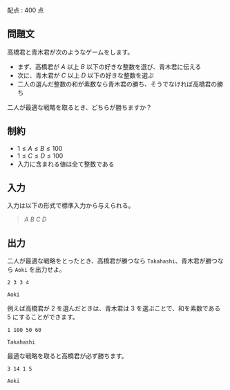 配点 : $400$ 点

## 問題文

高橋君と青木君が次のようなゲームをします。

- まず、高橋君が $A$ 以上 $B$ 以下の好きな整数を選び、青木君に伝える
- 次に、青木君が $C$ 以上 $D$ 以下の好きな整数を選ぶ
- 二人の選んだ整数の和が素数なら青木君の勝ち、そうでなければ高橋君の勝ち

二人が最適な戦略を取るとき、どちらが勝ちますか？

## 制約

- $1 \leq A \leq B \leq 100$
- $1 \leq C \leq D \leq 100$
- 入力に含まれる値は全て整数である

## 入力

入力は以下の形式で標準入力から与えられる。

> $A$ $B$ $C$ $D$

## 出力

二人が最適な戦略をとったとき、高橋君が勝つなら `Takahashi`、青木君が勝つなら `Aoki` を出力せよ。

```input1
2 3 3 4
```

```output1
Aoki
```

例えば高橋君が $2$ を選んだときは、青木君は $3$ を選ぶことで、和を素数である $5$ にすることができます。

```input2
1 100 50 60
```

```output2
Takahashi
```

最適な戦略を取ると高橋君が必ず勝ちます。

```input3
3 14 1 5
```

```output3
Aoki
```